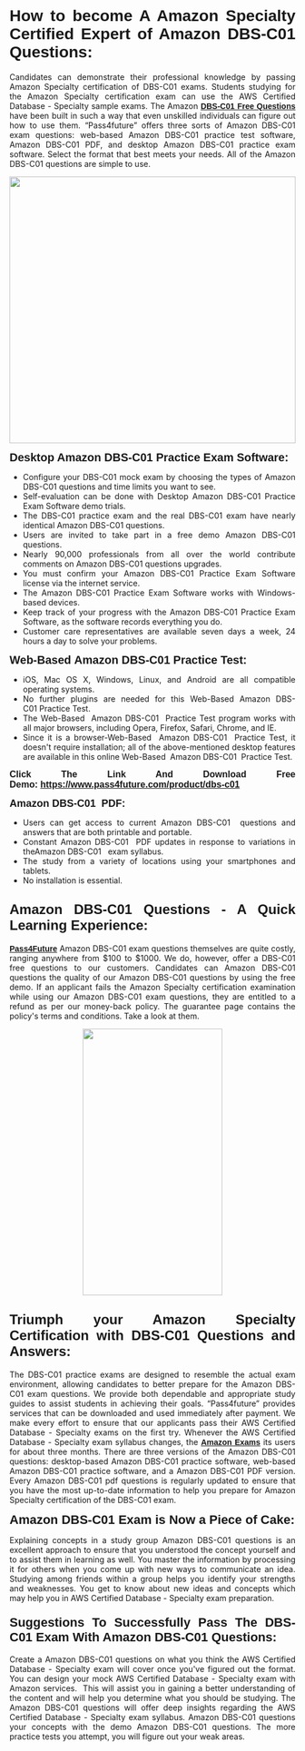 <h1 style="text-align: justify;"><span style="font-family:Tahoma,Geneva,sans-serif;"><strong>How to become A Amazon Specialty Certified Expert of Amazon DBS-C01 Questions:</strong></span></h1>

<p style="text-align: justify;">Candidates can demonstrate their professional knowledge by passing Amazon Specialty certification of DBS-C01 exams. Students studying for the Amazon Specialty certification exam can use the AWS Certified Database - Specialty sample exams. The Amazon <a href="https://www.pass4future.com/questions/amazon/dbs-c01" target="_blank"><span style="font-family:Tahoma,Geneva,sans-serif;"><strong>DBS-C01 Free Questions</strong></span></a> have been built in such a way that even unskilled individuals can figure out how to use them. “Pass4future” offers three sorts of Amazon DBS-C01 exam questions: web-based Amazon DBS-C01 practice test software, Amazon DBS-C01 PDF, and desktop Amazon DBS-C01 practice exam software. Select the format that best meets your needs. All of the Amazon DBS-C01 questions are simple to use.</p>

<p style="text-align: justify;"><a href="https://www.pass4future.com/product/dbs-c01" target="_blank"><img alt="" src="https://lh3.googleusercontent.com/pw/AM-JKLU5_aushiRQbaoUdVonD_1om6esFnUm_j21jdeI1V3aesz_ETcO2Y8QVj0ZamD1vJ__MzXKNoh3XzzrDTXgudBuMwEatvdphNwcixeZDIncATvFdVanIchOfqVuIJHbWkG03KYMH2pwXnb7WaAnvI3g=w1818-h651-no" style="width: 100%; height: 470px;" /></a></p>

<p style="text-align: justify;"><strong><span style="font-family:Tahoma,Geneva,sans-serif;"><span style="font-size:20px;">Desktop Amazon DBS-C01 Practice Exam Software:</span></span></strong></p>

<ul>
	<li style="text-align: justify;">Configure your DBS-C01 mock exam by choosing the types of Amazon DBS-C01 questions and time limits you want to see.</li>
	<li style="text-align: justify;">Self-evaluation can be done with Desktop Amazon DBS-C01 Practice Exam Software demo trials.</li>
	<li style="text-align: justify;">The DBS-C01 practice exam and the real DBS-C01 exam have nearly identical Amazon DBS-C01 questions.</li>
	<li style="text-align: justify;">Users are invited to take part in a free demo Amazon DBS-C01 questions.</li>
	<li style="text-align: justify;">Nearly 90,000 professionals from all over the world contribute comments on Amazon DBS-C01 questions upgrades.</li>
	<li style="text-align: justify;">You must confirm your Amazon DBS-C01 Practice Exam Software license via the internet service.</li>
	<li style="text-align: justify;">The Amazon DBS-C01 Practice Exam Software works with Windows-based devices.</li>
	<li style="text-align: justify;">Keep track of your progress with the Amazon DBS-C01 Practice Exam Software, as the software records everything you do.</li>
	<li style="text-align: justify;">Customer care representatives are available seven days a week, 24 hours a day to solve your problems.</li>
</ul>

<p style="text-align: justify;"><span style="font-family:Tahoma,Geneva,sans-serif;"><span style="font-size:20px;"><strong>Web-Based Amazon DBS-C01 Practice Test:</strong></span></span></p>

<ul>
	<li style="text-align: justify;">iOS, Mac OS X, Windows, Linux, and Android are all compatible operating systems.</li>
	<li style="text-align: justify;">No further plugins are needed for this Web-Based Amazon DBS-C01 Practice Test.</li>
	<li style="text-align: justify;">The Web-Based  Amazon DBS-C01  Practice Test program works with all major browsers, including Opera, Firefox, Safari, Chrome, and IE.</li>
	<li style="text-align: justify;">Since it is a browser-Web-Based  Amazon DBS-C01  Practice Test, it doesn't require installation; all of the above-mentioned desktop features are available in this online Web-Based  Amazon DBS-C01  Practice Test.</li>
</ul>

<p style="text-align: justify;"><span style="font-family:Tahoma,Geneva,sans-serif;"><strong><span style="font-size:16px;">Click The Link And Download Free Demo: <a href="https://www.pass4future.com/product/dbs-c01" target="_blank">https://www.pass4future.com/product/dbs-c01</a></span></strong></span></p>

<p style="text-align: justify;"><span style="font-size:18px;"><span style="font-family:Tahoma,Geneva,sans-serif;"><strong>Amazon DBS-C01  PDF:</strong></span></span></p>

<ul>
	<li style="text-align: justify;">Users can get access to current Amazon DBS-C01  questions and answers that are both printable and portable.</li>
	<li style="text-align: justify;">Constant Amazon DBS-C01  PDF updates in response to variations in theAmazon DBS-C01   exam syllabus.</li>
	<li style="text-align: justify;">The study from a variety of locations using your smartphones and tablets.</li>
	<li style="text-align: justify;">No installation is essential.</li>
</ul>

<h2 style="text-align: justify;"><span style="font-family:Tahoma,Geneva,sans-serif;"><strong><span style="font-size:24px;">Amazon DBS-C01 Questions - A Quick Learning Experience:</span></strong></span></h2>

<p style="text-align: justify;"><a href="https://www.pass4future.com/" target="_blank"><span style="font-family:Tahoma,Geneva,sans-serif;"><strong>Pass4Future</strong></span></a> Amazon DBS-C01 exam questions themselves are quite costly, ranging anywhere from $100 to $1000. We do, however, offer a DBS-C01 free questions to our customers. Candidates can Amazon DBS-C01 questions the quality of our Amazon DBS-C01 questions by using the free demo. If an applicant fails the Amazon Specialty certification examination while using our Amazon DBS-C01 exam questions, they are entitled to a refund as per our money-back policy. The guarantee page contains the policy's terms and conditions. Take a look at them.</p>

<p style="text-align: center;"><a href="https://www.pass4future.com/product/dbs-c01" target="_blank"><img alt="" src="https://lh3.googleusercontent.com/pw/AM-JKLV3yUm3jiqqIo1xIsj1VJ_UeysYexQY-pRYO0rIFl3vg11QZioN-gzffpw2AfKqFynWuvoXOreWrWS0swpr4xmOSWfwII2jvatteuqrfxiWGFBSHPiZUCoi33jqeymK5dmu-0enyX6tayRCAMHw05jv=s943-no" style="width: 70%; height: 470px;" /></a></p>

<h2 style="text-align: justify;"><span style="font-family:Tahoma,Geneva,sans-serif;"><strong><span style="font-size:24px;">Triumph your Amazon Specialty Certification with DBS-C01 Questions and Answers:</span></strong></span></h2>

<p style="text-align: justify;">The DBS-C01 practice exams are designed to resemble the actual exam environment, allowing candidates to better prepare for the Amazon DBS-C01 exam questions. We provide both dependable and appropriate study guides to assist students in achieving their goals. “Pass4future” provides services that can be downloaded and used immediately after payment. We make every effort to ensure that our applicants pass their AWS Certified Database - Specialty exams on the first try. Whenever the AWS Certified Database - Specialty exam syllabus changes, the <a href="https://www.pass4future.com/amazon" target="_blank"><span style="font-family:Tahoma,Geneva,sans-serif;"><strong>Amazon Exams</strong></span></a> its users for about three months. There are three versions of the Amazon DBS-C01 questions: desktop-based Amazon DBS-C01 practice software, web-based Amazon DBS-C01 practice software, and a Amazon DBS-C01 PDF version. Every Amazon DBS-C01 pdf questions is regularly updated to ensure that you have the most up-to-date information to help you prepare for Amazon Specialty certification of the DBS-C01 exam.</p>

<p style="text-align: justify;"><strong><span style="font-family:Tahoma,Geneva,sans-serif;"><span style="font-size:22px;">Amazon DBS-C01 Exam is Now a Piece of Cake:</span></span></strong></p>

<p style="text-align: justify;">Explaining concepts in a study group Amazon DBS-C01 questions is an excellent approach to ensure that you understood the concept yourself and to assist them in learning as well. You master the information by processing it for others when you come up with new ways to communicate an idea. Studying among friends within a group helps you identify your strengths and weaknesses. You get to know about new ideas and concepts which may help you in AWS Certified Database - Specialty exam preparation.</p>

<h3 style="text-align: justify;"><span style="font-family:Tahoma,Geneva,sans-serif;"><strong><span style="font-size:22px;">Suggestions To Successfully Pass The DBS-C01 Exam With Amazon DBS-C01 Questions:</span></strong></span></h3>

<p style="text-align: justify;">Create a Amazon DBS-C01 questions on what you think the AWS Certified Database - Specialty exam will cover once you've figured out the format. You can design your mock AWS Certified Database - Specialty exam with Amazon services.  This will assist you in gaining a better understanding of the content and will help you determine what you should be studying. The Amazon DBS-C01 questions will offer deep insights regarding the AWS Certified Database - Specialty exam syllabus. Amazon DBS-C01 questions your concepts with the demo Amazon DBS-C01 questions. The more practice tests you attempt, you will figure out your weak areas.</p>
